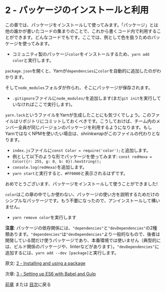# 2 - パッケージのインストールと利用

この章では、パッケージをインストールして使ってみます。「パッケージ」とは他の誰かが書いたコードの集まりのことで、これから書くコード内で利用することができます。どんなコードでもです。ここでは、例として色を扱うためのパッケージを使ってみます。

- コミュニティ製のパッケージ`color`をインストールするため、`yarn add color`と実行します。

`package.json`を開くと、Yarnが`dependencies`に`color`を自動的に追加したのがわかります。

そして`node_modules`フォルダが作られ、そこにパッケージが保存されます。

- `.gitignore`ファイルに`node_modules/`を追加します(まだ`git init`を実行していなければここで実行します)。

`yarn.lock`というファイルをYarnが生成したことにも気づくでしょう。このファイルはリポジトリにコミットしておくべきです。こうしておけば、チーム内のメンバー全員が同じバージョンのパッケージを利用するようになります。もしYarnではなくNPMを使いたい場合は、*shrinkwrap*がこのファイルの代わりとなります。

- `index.js`ファイルに`const Color = require('color');`と追加します。
- 例として以下のような形でパッケージを使ってみます: `const redHexa = Color({r: 255, g: 0, b: 0}).hexString();`
- `console.log(redHexa)`を追加します。
- `yarn start`と実行すると、`#FF0000`と表示されるはずです。

おめでとうございます、パッケージをインストールして使うことができました!

`color`はこの章の中でしか使わない、パッケージの使い方を説明するためだけのシンプルなパッケージです。もう不要になったので、アンインストールして構いません。

- `yarn remove color`を実行します

**注意**: パッケージの依存関係には、`"dependencies"`と`"devDependencies"`の2種類あります。`"dependencies"`は`"devDependencies"`より一般的なもので、後者は開発している間だけ使うパッケージであり、本番環境では使いません（典型的には、ビルド関係のパッケージや、linterなどがあります）。`"devDependencies"`に追加するには、`yarn add --dev [package]`と実行します。


原文: [2 - Installing and using a package](https://github.com/verekia/js-stack-from-scratch/tree/master/tutorial/2-packages)

次章: [3 - Setting up ES6 with Babel and Gulp](/tutorial/3-es6-babel-gulp)

[前章](/tutorial/1-node-npm-yarn-package-json) または [目次](https://github.com/verekia/js-stack-from-scratch)に戻る
